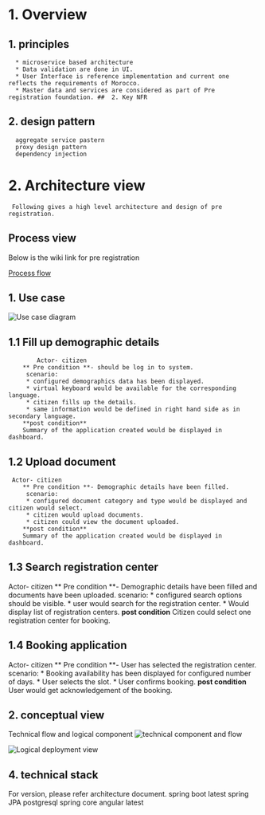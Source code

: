  # 1.  Overview
 ##  1. principles
      * microservice based architecture
      * Data validation are done in UI.
      * User Interface is reference implementation and current one reflects the requirements of Morocco.
      * Master data and services are considered as part of Pre registration foundation. ##  2. Key NFR
     
 
## 2. design pattern 
      aggregate service pastern
      proxy design pattern
      dependency injection
      
# 2. Architecture view
     Following gives a high level architecture and design of pre registration.

## Process view
Below is the wiki link for pre registration

[Process flow](#Pre-registration)
## 1. Use case
![Use case diagram](https://github.com/mosip/mosip/blob/0.8.0/docs/design/pre-registration/_images/usecase_preregistration.jpg)
    
   ## 1.1 Fill up demographic details
            Actor- citizen
        ** Pre condition **- should be log in to system.
         scenario:
         * configured demographics data has been displayed.
         * virtual keyboard would be available for the corresponding language.
         * citizen fills up the details.
         * same information would be defined in right hand side as in secondary language.
        **post condition**
        Summary of the application created would be displayed in dashboard.
   
## 1.2 Upload document

     Actor- citizen
        ** Pre condition **- Demographic details have been filled.
         scenario:
         * configured document category and type would be displayed and citizen would select.
         * citizen would upload documents.
         * citizen could view the document uploaded.
        **post condition**
        Summary of the application created would be displayed in dashboard.
   
## 1.3 Search registration center

 Actor- citizen
        ** Pre condition **- Demographic details have been filled and documents have been uploaded.
         scenario:
         * configured search options should be visible.
         * user would search for the registration center.
         * Would display list of registration centers.
        **post condition**
        Citizen could select one registration center for booking.

## 1.4 Booking application

 Actor- citizen
        ** Pre condition **- User has selected the registration center.
         scenario:
         * Booking availability has been displayed for configured number of days.
         * User selects the slot.
         * User confirms booking.
        **post condition**
        User would get acknowledgement of the booking.


## 2. conceptual view
Technical flow and logical component
![technical component and flow](https://github.com/mosip/mosip/blob/master/docs/design/pre-registration/_images/preregd_tech_flow.png)

![Logical deployment view](https://github.com/mosip/mosip/blob/0.8.0/docs/design/pre-registration/_images/deployment_arch.jpg)
## 4. technical stack
For version, please refer architecture document.
      spring boot latest
       spring JPA
       postgresql
       spring core
       angular latest


